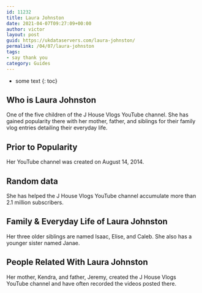 ```yaml
---
id: 11232
title: Laura Johnston
date: 2021-04-07T09:27:09+00:00
author: victor
layout: post
guid: https://ukdataservers.com/laura-johnston/
permalink: /04/07/laura-johnston
tags:
- say thank you
category: Guides
---
```


* some text
{: toc}


## Who is Laura Johnston



One of the five children of the J House Vlogs YouTube channel. She has gained popularity there with her mother, father, and siblings for their family vlog entries detailing their everyday life. 

                
                
                
## Prior to Popularity



Her YouTube channel was created on August 14, 2014. 

                
                
                
## Random data



She has helped the J House Vlogs YouTube channel accumulate more than 2.1 million subscribers. 

                
                
                
## Family & Everyday Life of Laura Johnston



Her three older siblings are named Isaac, Elise, and Caleb. She also has a younger sister named Janae. 

                
                
                
## People Related With Laura Johnston



Her mother, Kendra, and father, Jeremy, created the J House Vlogs YouTube channel and have often recorded the videos posted there. 

                
              
            
          
          
          